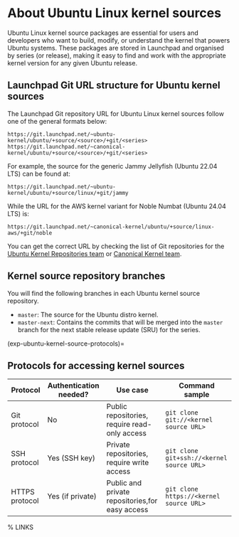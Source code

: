 # About Ubuntu Linux kernel sources

Ubuntu Linux kernel source packages are essential for users and developers who
want to build, modify, or understand the kernel that powers Ubuntu systems.
These packages are stored in Launchpad and organised by series (or release),
making it easy to find and work with the appropriate kernel version for any
given Ubuntu release.

## Launchpad Git URL structure for Ubuntu kernel sources

The Launchpad Git repository URL for Ubuntu Linux kernel sources follow one of
the general formats below:

```{code-block} text
https://git.launchpad.net/~ubuntu-kernel/ubuntu/+source/<source>/+git/<series>
https://git.launchpad.net/~canonical-kernel/ubuntu/+source/<source>/+git/<series>
```

For example, the source for the generic Jammy Jellyfish (Ubuntu 22.04 LTS)
can be found at:

```{code-block} text
https://git.launchpad.net/~ubuntu-kernel/ubuntu/+source/linux/+git/jammy
```

While the URL for the AWS kernel variant for Noble Numbat (Ubuntu 24.04 LTS) is:

```{code-block} text
https://git.launchpad.net/~canonical-kernel/ubuntu/+source/linux-aws/+git/noble
```

You can get the correct URL by checking the list of Git repositories for
the [Ubuntu Kernel Repositories team] or [Canonical Kernel team].

## Kernel source repository branches

You will find the following branches in each Ubuntu kernel source repository.

- `master`: The source for the Ubuntu distro kernel.
- `master-next`: Contains the commits that will be merged into the `master`
  branch for the next stable release update (SRU) for the series.

(exp-ubuntu-kernel-source-protocols)=
## Protocols for accessing kernel sources

| Protocol | Authentication needed? | Use case | Command sample |
| -------- | ---------------------- | -------- | -------------- |
| Git protocol   | No               | Public repositories, require read-only access   | `git clone git://<kernel source URL>`     |
| SSH protocol   | Yes (SSH key)    | Private repositories, require write access      | `git clone git+ssh://<kernel source URL>` |
| HTTPS protocol | Yes (if private) | Public and private repositories,for easy access | `git clone https://<kernel source URL>`   |


% LINKS

[Ubuntu Kernel Repositories team]: https://code.launchpad.net/~ubuntu-kernel/+git
[Canonical Kernel team]: https://code.launchpad.net/~canonical-kernel/+git
